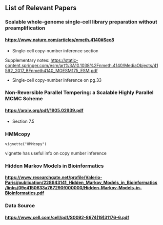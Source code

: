 ## List of Relevant Papers 

### Scalable whole-genome single-cell library preparation without preamplification

#### https://www.nature.com/articles/nmeth.4140#Sec8

- Single-cell copy-number inference section

Supplementary notes: https://static-content.springer.com/esm/art%3A10.1038%2Fnmeth.4140/MediaObjects/41592_2017_BFnmeth4140_MOESM175_ESM.pdf
- Single-cell copy-number inference on pg.33   

### Non-Reversible Parallel Tempering: a Scalable Highly Parallel MCMC Scheme

#### https://arxiv.org/pdf/1905.02939.pdf

- Section 7.5

### HMMcopy

```angular2html
vignette("HMMcopy")
```

vignette has useful info on copy number inference


### Hidden Markov Models in Bioinformatics

#### https://www.researchgate.net/profile/Valerio-Parisi/publication/228643141_Hidden_Markov_Models_in_Bioinformatics/links/09e4150633a767290f000000/Hidden-Markov-Models-in-Bioinformatics.pdf



### Data Source

#### https://www.cell.com/cell/pdf/S0092-8674(19)31176-6.pdf
